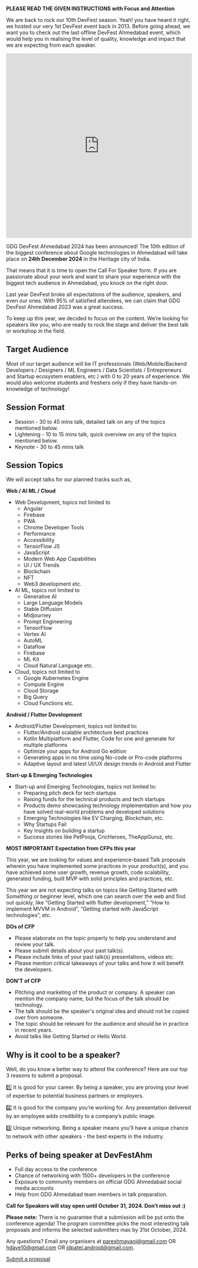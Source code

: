 **PLEASE READ THE GIVEN INSTRUCTIONS with Focus and Attention**

We are back to rock our 10th DevFest season. Yeah! you have heard it right, we hosted our very 1st DevFest event back in 2013. Before going ahead, we want you to check out the last offline DevFest Ahmedabad event, which would help you in realising the level of quality, knowledge and impact that we are expecting from each speaker.

<iframe width="100%" height="500" src="https://www.youtube.com/embed/OVoRoOPvnuY" frameborder="0" allowfullscreen></iframe>

GDG DevFest Ahmedabad 2024 has been announced! The 10th edition of the biggest conference about Google technologies in Ahmedabad will take place on **24th December 2024** in the Heritage city of India.

That means that it is time to open the Call For Speaker form. If you are passionate about your work and want to share your experience with the biggest tech audience in Ahmedabad, you knock on the right door.

Last year DevFest broke all expectations of the audience, speakers, and even our ones. With 95% of satisfied attendees, we can claim that GDG DevFest Ahmedabad 2023 was a great success.

To keep up this year, we decided to focus on the content. We’re looking for speakers like you, who are ready to rock the stage and deliver the best talk or workshop in the field.

## Target Audience

Most of our target audience will be IT professionals (Web/Mobile/Backend Developers / Designers / ML Engineers / Data Scientists / Entrepreneurs and Startup ecosystem enablers, etc.) with 0 to 20 years of experience. We would also welcome students and freshers only if they have hands-on knowledge of technology!

## Session Format

- Session - 30 to 45 mins talk, detailed talk on any of the topics mentioned below.
- Lightening - 10 to 15 mins talk, quick overview on any of the topics mentioned below.
- Keynote - 30 to 45 mins talk

## Session Topics

We will accept talks for our planned tracks such as,

**Web / AI ML / Cloud**
  
- Web Development, topics not limited to
    - Angular
    - Firebase
    - PWA
    - Chrome Developer Tools
    - Performance
    - Accessibility
    - TensorFlow JS
    - JavaScript
    - Modern Web App Capabilities
    - UI / UX Trends
    - Blockchain
    - NFT
    - Web3 development etc.
- AI ML, topics not limited to
    - Generative AI
    - Large Language Models
    - Stable Diffusion
    - Midjourney
    - Prompt Engineering
    - TensorFlow
    - Vertex AI
    - AutoML
    - Dataflow
    - Firebase
    - ML Kit
    - Cloud Natural Language etc.
- Cloud, topics not limited to
    - Google Kubernetes Engine
    - Compute Engine
    - Cloud Storage 
    - Big Query
    - Cloud Functions etc.

**Android / Flutter Development**
  
- Android/Flutter Development, topics not limited to:
    - Flutter/Android scalable architecture best practices
    - Kotlin Multiplatform and Flutter, Code for one and generate for multiple platforms
    - Optimize your apps for Android Go edition
    - Generating apps in no time using No-code or Pro-code platforms
    - Adaptive layout and latest UI/UX design trends in Android and Flutter

**Start-up & Emerging Technologies**

- Start-up and Emerging Technologies, topics not limited to:
    - Preparing pitch deck for tech startups
    - Raising funds for the technical products and tech startups
    - Products demo showcasing technology implementation and how you have solved real-world problems and developed solutions
    - Emerging Technologies like EV Charging, Blockchain, etc.
    - Why Startups Fail
    - Key Insights on building a startup
    - Success stories like PetPooja, CricHeroes, TheAppGuruz, etc.

**MOST IMPORTANT Expectation from CFPs this year**

This year, we are looking for values and experience-based Talk proposals wherein you have implemented some practices in your product(s), and you have achieved some user growth, revenue growth, code scalability, generated funding, built MVP with solid principles and practices, etc.

This year we are not expecting talks on topics like Getting Started with Something or beginner level, which one can search over the web and find out quickly, like “Getting Started with flutter development,” “How to implement MVVM in Android”, “Getting started with JavaScript technologies”, etc.

**DOs of CFP**

- Please elaborate on the topic properly to help you understand and review your talk.
- Please submit details about your past talk(s).
- Please include links of your past talk(s) presentations, videos etc.
- Please mention critical takeaways of your talks and how it will benefit the developers.

**DON'T of CFP**

- Pitching and marketing of the product or company. A speaker can mention the company name, but the focus of the talk should be technology.
- The talk should be the speaker's original idea and should not be copied over from someone.
- The topic should be relevant for the audience and should be in practice in recent years.
- Avoid talks like Getting Started or Hello World.

## Why is it cool to be a speaker?

Well, do you know a better way to attend the conference? Here are our top 3 reasons to submit a proposal.

  1️⃣ It is good for your career. By being a speaker, you are proving your level of expertise to potential business partners or employers.

  2️⃣ It is good for the company you’re working for. Any presentation delivered by an employee adds credibility to a company’s public image.
  
  3️⃣ Unique networking. Being a speaker means you’ll have a unique chance to network with other speakers - the best experts in the industry.

## Perks of being speaker at DevFestAhm

- Full day access to the conference
- Chance of networking with 1500+ developers in the conference
- Exposure to community members on official GDG Ahmedabad social media accounts
- Help from GDG Ahmedabad team members in talk preparation.

**Call for Speakers will stay open until October 31, 2024. Don’t miss out :)**

**Please note:** There is no guarantee that a submission will be put onto the conference agenda! The program committee picks the most interesting talk proposals and informs the selected submitters max by 31st October, 2024.

Any questions? Email any organisers at [pareshmayani@gmail.com](mailto:pareshmayani@gmail.com)  OR [hdave10@gmail.com](mailto:hdave10@gmail.com) OR [jdpatel.android@gmail.com](mailto:jdpatel.android@gmail.com).

<div layout horizontal center-justified> <a href="https://sessionize.com/gdg-ahmedabad-devfest-2024/" rel="noopener noreferrer"> <paper-button primary>Submit a proposal</paper-button> </a> </div>
